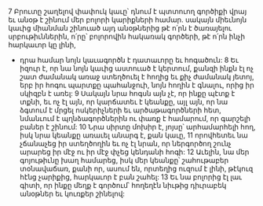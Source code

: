 7 Բրուտը շաղելով փափուկ կաւը՝ դնում է պտտուող գործիքի վրայ
եւ անօթ է շինում մեր բոլորի կարիքների համար.
սակայն միեւնոյն կաւից միանման շինուած այդ անօթներից թէ ո՛րն է ծառայելու սրբութիւններին,
ո՛րը՝ բոլորովին հակառակ գործերի,
թէ ո՛րն ինչի հարկաւոր կը լինի,
- դրա համար նոյն կաւագործն է դատաւորը եւ հոգածուն:
8 Եւ իզուր է, որ նա նոյն կաւից աստուած է կերտում,
քանզի ինքն էլ ոչ շատ ժամանակ առաջ ստեղծուել է հողից
եւ քիչ ժամանակ յետոյ, երբ իր հոգու պարտքը պահանջուի,
նոյն հողին է գնալու, որից իր սկիզբն է առել:
9 Սակայն նրա հոգսն այն չէ, որ ինքը պէտք է տքնի,
եւ ոչ էլ այն, որ կարճատեւ է կեանքը,
այլ այն, որ նա ձգտում է մրցել ոսկերիչների եւ արծաթագործների հետ,
նմանւում է պղնձագործներին ու փառք է համարում,
որ գարշելի բաներ է շինում:
10 Նրա սիրտը մոխիր է, յոյսը՝ արհամարհելի հող,
իսկ նրա կեանքը առաւել անարգ է, քան կաւը,
11 որովհետեւ նա չճանաչեց իր ստեղծողին
եւ ոչ էլ նրան, որ ներգործող շունչ արարեց իր մէջ ու իր մէջ փչեց կենդանի հոգի:
12 Աւելին, նա մեր գոյութիւնը խաղ համարեց,
իսկ մեր կեանքը՝ շահութաբեր տօնավաճառ,
քանի որ, ասում են, որտեղից ուզում է լինի,
թէկուզ հէնց չարիքից, հարկաւոր է բան շահել:
13 Եւ նա բոլորից էլ լաւ գիտի, որ ինքը մեղք է գործում՝
հողեղէն նիւթից դիւրաբեկ անօթներ եւ կուռքեր շինելով:
